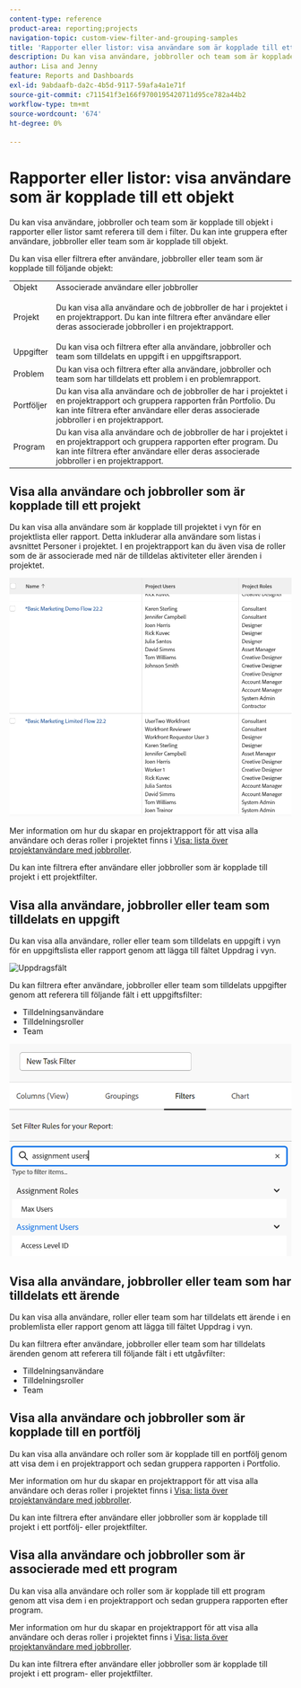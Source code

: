 ```yaml
---
content-type: reference
product-area: reporting;projects
navigation-topic: custom-view-filter-and-grouping-samples
title: 'Rapporter eller listor: visa användare som är kopplade till ett objekt'
description: Du kan visa användare, jobbroller och team som är kopplade till objekt i rapporter eller listor samt referera till dem i filter. Du kan inte gruppera efter användare, jobbroller eller team som är kopplade till objekt.
author: Lisa and Jenny
feature: Reports and Dashboards
exl-id: 9abdaafb-da2c-4b5d-9117-59afa4a1e71f
source-git-commit: c711541f3e166f9700195420711d95ce782a44b2
workflow-type: tm+mt
source-wordcount: '674'
ht-degree: 0%

---
```


# Rapporter eller listor: visa användare som är kopplade till ett objekt

Du kan visa användare, jobbroller och team som är kopplade till objekt i rapporter eller listor samt referera till dem i filter. Du kan inte gruppera efter användare, jobbroller eller team som är kopplade till objekt.

Du kan visa eller filtrera efter användare, jobbroller eller team som är kopplade till följande objekt:

<table style="table-layout:auto"> 
 <col> 
 <col> 
 <tbody> 
  <tr> 
   <td role="rowheader">Objekt</td> 
   <td>Associerade användare eller jobbroller</td> 
  </tr> 
  <tr> 
   <td role="rowheader">Projekt</td> 
   <td> <p>Du kan visa alla användare och de jobbroller de har i projektet i en projektrapport. Du kan inte filtrera efter användare eller deras associerade jobbroller i en projektrapport. </p> </td> 
  </tr> 
  <tr> 
   <td role="rowheader">Uppgifter</td> 
   <td>Du kan visa och filtrera efter alla användare, jobbroller och team som tilldelats en uppgift i en uppgiftsrapport.</td> 
  </tr> 
  <tr> 
   <td role="rowheader">Problem</td> 
   <td>Du kan visa och filtrera efter alla användare, jobbroller och team som har tilldelats ett problem i en problemrapport.</td> 
  </tr> 
  <tr> 
   <td role="rowheader">Portföljer</td> 
   <td>Du kan visa alla användare och de jobbroller de har i projektet i en projektrapport och gruppera rapporten från Portfolio. Du kan inte filtrera efter användare eller deras associerade jobbroller i en projektrapport.</td> 
  </tr> 
  <tr> 
   <td role="rowheader">Program</td> 
   <td>Du kan visa alla användare och de jobbroller de har i projektet i en projektrapport och gruppera rapporten efter program. Du kan inte filtrera efter användare eller deras associerade jobbroller i en projektrapport.</td> 
  </tr> 
 </tbody> 
</table>

## Visa alla användare och jobbroller som är kopplade till ett projekt

Du kan visa alla användare som är kopplade till projektet i vyn för en projektlista eller rapport. Detta inkluderar alla användare som listas i avsnittet Personer i projektet. I en projektrapport kan du även visa de roller som de är associerade med när de tilldelas aktiviteter eller ärenden i projektet.

![Projekt med användar- och rollinformation](assets/project-with-user-and-role-information-report-350x100.png)

Mer information om hur du skapar en projektrapport för att visa alla användare och deras roller i projektet finns i [Visa: lista över projektanvändare med jobbroller](../../../reports-and-dashboards/reports/custom-view-filter-grouping-samples/view-project-user-list.md).

Du kan inte filtrera efter användare eller jobbroller som är kopplade till projekt i ett projektfilter.

## Visa alla användare, jobbroller eller team som tilldelats en uppgift

Du kan visa alla användare, roller eller team som tilldelats en uppgift i vyn för en uppgiftslista eller rapport genom att lägga till fältet Uppdrag i vyn.

![Uppdragsfält](assets/assignments-field-task-view-350x124.png)

Du kan filtrera efter användare, jobbroller eller team som tilldelats uppgifter genom att referera till följande fält i ett uppgiftsfilter:

* Tilldelningsanvändare
* Tilldelningsroller
* Team

![Tilldelningsanvändare och roller i aktivitetsfiltret](assets/assignment-users-roles-task-filter-350x334.png)

## Visa alla användare, jobbroller eller team som har tilldelats ett ärende

Du kan visa alla användare, roller eller team som har tilldelats ett ärende i en problemlista eller rapport genom att lägga till fältet Uppdrag i vyn.

Du kan filtrera efter användare, jobbroller eller team som har tilldelats ärenden genom att referera till följande fält i ett utgåvfilter:

* Tilldelningsanvändare
* Tilldelningsroller
* Team

## Visa alla användare och jobbroller som är kopplade till en portfölj

Du kan visa alla användare och roller som är kopplade till en portfölj genom att visa dem i en projektrapport och sedan gruppera rapporten i Portfolio.

Mer information om hur du skapar en projektrapport för att visa alla användare och deras roller i projektet finns i [Visa: lista över projektanvändare med jobbroller](../../../reports-and-dashboards/reports/custom-view-filter-grouping-samples/view-project-user-list.md).

Du kan inte filtrera efter användare eller jobbroller som är kopplade till projekt i ett portfölj- eller projektfilter.

## Visa alla användare och jobbroller som är associerade med ett program

Du kan visa alla användare och roller som är kopplade till ett program genom att visa dem i en projektrapport och sedan gruppera rapporten efter program.

Mer information om hur du skapar en projektrapport för att visa alla användare och deras roller i projektet finns i [Visa: lista över projektanvändare med jobbroller](../../../reports-and-dashboards/reports/custom-view-filter-grouping-samples/view-project-user-list.md).

Du kan inte filtrera efter användare eller jobbroller som är kopplade till projekt i ett program- eller projektfilter.
